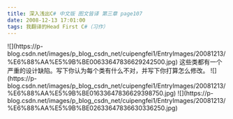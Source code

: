```yaml
---
title: 深入浅出C# 中文版 图文皆译 第三章 page107
date: 2008-12-13 17:01:00
tags: 我翻译的Head First C#（习作）
---
```

<?xml:namespace prefix = o ns = "urn:schemas-microsoft-com:office:office" />

![](https://p-blog.csdn.net/images/p_blog_csdn_net/cuipengfei1/EntryImages/20081213/%E6%88%AA%E5%9B%BE00633647836629242500.jpg)

这些类都有一个严重的设计缺陷。写下你认为每个类有什么不对，并写下你打算怎么修改。

![](https://p-blog.csdn.net/images/p_blog_csdn_net/cuipengfei1/EntryImages/20081213/%E6%88%AA%E5%9B%BE01633647836629398750.jpg)

![](https://p-blog.csdn.net/images/p_blog_csdn_net/cuipengfei1/EntryImages/20081213/%E6%88%AA%E5%9B%BE02633647836630336250.jpg)



